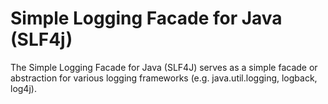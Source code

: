 # Simple Logging Facade for Java (SLF4j)
The Simple Logging Facade for Java (SLF4J) serves as a simple facade or abstraction for various logging frameworks (e.g. java.util.logging, logback, log4j).

